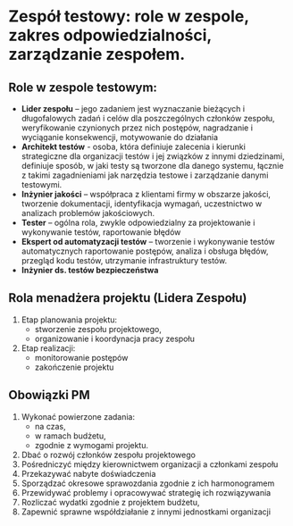 # Zespół testowy: role w zespole, zakres odpowiedzialności, zarządzanie zespołem.

## Role w zespole testowym:
- **Lider zespołu** – jego zadaniem jest wyznaczanie bieżących i długofalowych zadań i celów dla poszczególnych członków zespołu, weryfikowanie czynionych przez nich postępów, nagradzanie i wyciąganie konsekwencji, motywowanie do działania
- **Architekt testów** - osoba, która definiuje zalecenia i kierunki strategiczne dla organizacji testów i jej związków z innymi dziedzinami, definiuje sposób, w jaki testy są tworzone dla danego systemu, łącznie z takimi zagadnieniami jak narzędzia testowe i zarządzanie danymi testowymi.
- **Inżynier jakości** – współpraca z klientami firmy w obszarze jakości, tworzenie dokumentacji, identyfikacja wymagań, uczestnictwo w analizach problemów jakościowych.
- **Tester** – ogólna rola, zwykle odpowiedzialny za projektowanie i wykonywanie testów, raportowanie błędów
- **Ekspert od automatyzacji testów** – tworzenie i wykonywanie testów automatycznych raportowanie postępów, analiza i obsługa błędów, przegląd kodu testów, utrzymanie infrastruktury testów.
- **Inżynier ds. testów bezpieczeństwa**

## Rola menadżera projektu (Lidera Zespołu)
1. Etap planowania projektu:
   - stworzenie zespołu projektowego,
   - organizowanie i koordynacja pracy zespołu
2. Etap realizacji:
   - monitorowanie postępów
   - zakończenie projektu

## Obowiązki PM
1. Wykonać powierzone zadania:
   - na czas,
   - w ramach budżetu,
   - zgodnie z wymogami projektu.
2. Dbać o rozwój członków zespołu projektowego
3. Pośredniczyć między kierownictwem organizacji a członkami zespołu
4. Przekazywać nabyte doświadczenia
5. Sporządzać okresowe sprawozdania zgodnie z ich harmonogramem
6. Przewidywać problemy i opracowywać strategię ich rozwiązywania
7. Rozliczać wydatki zgodnie z projektem budżetu,
8. Zapewnić sprawne współdziałanie z innymi jednostkami organizacji
